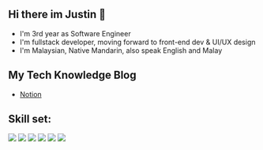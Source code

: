 ## Hi there im Justin 👋
- I'm 3rd year as Software Engineer
- I'm fullstack developer, moving forward to front-end dev & UI/UX design
- I'm Malaysian, Native Mandarin, also speak English and Malay

## My Tech Knowledge Blog
- [Notion](https://royal-pedestrian-b4f.notion.site/Justin-s-Software-Engineer-Brain-326afa4143604b6db0216008541eacf0)

## Skill set:
<p>
  <img src="https://img.shields.io/badge/TypeScript-007ACC?style=for-the-badge&logo=typescript&logoColor=white" />
  <img src="https://img.shields.io/badge/JavaScript-323330?style=for-the-badge&logo=javascript&logoColor=F7DF1E" />
  <img src="https://img.shields.io/badge/Tailwind_CSS-38B2AC?style=for-the-badge&logo=tailwind-css&logoColor=white" />
  <img src="https://img.shields.io/badge/Express.js-404D59?style=for-the-badge" />
  <img src="https://img.shields.io/badge/MongoDB-4EA94B?style=for-the-badge&logo=mongodb&logoColor=white" />
  <img src="https://img.shields.io/badge/NestJS-E0234E?style=for-the-badge&logo=nestjs&logoColor=white" />
</p>
